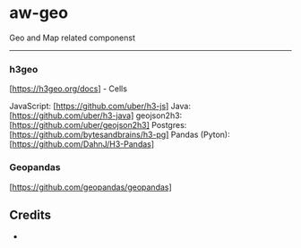 # aw-geo

Geo and Map related componenst

----

### h3geo

[https://h3geo.org/docs] - Cells 

JavaScript: [https://github.com/uber/h3-js]
Java: [https://github.com/uber/h3-java]
geojson2h3: [https://github.com/uber/geojson2h3]
Postgres: [https://github.com/bytesandbrains/h3-pg]
Pandas (Pyton): [https://github.com/DahnJ/H3-Pandas]


### Geopandas

[https://github.com/geopandas/geopandas]

## Credits

- 
